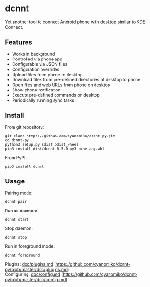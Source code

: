 dcnnt
=====

Yet another tool to connect Android phone with desktop similar to KDE Connect.

Features
--------

* Works in background
* Controlled via phone app 
* Configurable via JSON files
* Configuration overrides
* Upload files from phone to desktop
* Download files from pre-defined directories at desktop to phone
* Open files and web URLs from phone on desktop
* Show phone notification
* Execute pre-defined commands on desktop
* Periodically running sync tasks

Install
-------

From git repository:

    git clone https://github.com/cyanomiko/dcnnt-py.git
    cd dcnnt-py
    python3 setup.py sdist bdist_wheel
    pip3 install dist/dcnnt-0.5.0-py3-none-any.whl

From PyPI:

    pip3 install dcnnt

Usage
-----

Pairing mode:

    dcnnt pair

Run as daemon:

    dcnnt start

Stop daemon:

    dcnnt stop

Run in foreground mode:

    dcnnt foreground
    
Plugins: [doc/plugins.md](doc/plugins.md) (https://github.com/cyanomiko/dcnnt-py/blob/master/doc/plugins.md)  
Configuring: [doc/config.md](doc/config.md) (https://github.com/cyanomiko/dcnnt-py/blob/master/doc/config.md)

